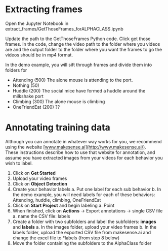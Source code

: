 # Extracting frames

Open the Jupyter Notebook in extract_frames/GetThoseFrames_forALPHACLASS.ipynb
 
Update the path to the GetThoseFrames Python code.
Click get those frames.
In the code, change the video path to the folder where you videos are and the output folder to the folder where you want the frames to go the videos should be in mp4 format.

In the demo example, you will sift through frames and divide them into folders for
- Attending (500)  The alone mouse is attending to the port.
- Nothing (50)  
- Huddle (200)  The social mice have formed a huddle around the milkshake port
- Climbing (300)  The alone mouse is climbing
- OneFriendEat (200)  ??


# Annotating training data

Although you can annotate in whatever way works for you, we recommend using the website [www.makesense.ai](http://www.makesense.ai/).  
These instructions describe how to use that website for annotation, and assume you have extracted images from your videos for each behavior you wish to label.

1. Click on **Get Started**
2. Upload your video frames
3. Click on **Object Detection**
4. Create your behavior labels
    a. Put one label for each sub behavior
    b. In the demo example, you will need labels for each of these behaviors: Attending, huddle, climbing, OneFriendEat
5. Click on **Start Project** and begin labeling
    a. Point
6. When finished, click on **Actions** → Export annotations → single CSV file
    a. name the CSV file: labels
7. Create a folder with two subfolders and label the subfolders: **images** and **labels**
    a. In the images folder, upload your video frames
    b. In the labels folder, upload the exported CSV file from makesense.ai and change the excel file to *labels (from step 8 below)
8. Move the folder containing the subfolders to the AlphaClass folder


